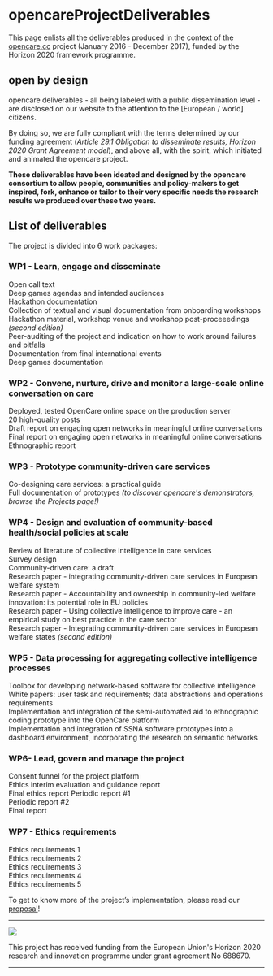# opencareProjectDeliverables


This page enlists all the deliverables produced in the context of the [opencare.cc](http://opencare.cc/) project (January 2016 - December 2017), funded by the Horizon 2020 framework programme.

## open by design 

opencare deliverables - all being labeled with a public dissemination level - are disclosed on our website to the attention to the [European / world] citizens.

By doing so, we are fully compliant with the terms determined by our funding agreement (*Article 29.1 Obligation to disseminate results, Horizon 2020 Grant Agreement model*), and above all, with the spirit, which initiated and animated the opencare project.

**These deliverables have been ideated and designed by the opencare consortium to allow people, communities and policy-makers to get inspired, fork, enhance or tailor to their very specific needs the research results we produced over these two years.**


## List of deliverables

The project is divided into 6 work packages:

### WP1 - Learn, engage and disseminate

Open call text\
Deep games agendas and intended audiences\
Hackathon documentation\
Collection of textual and visual documentation from onboarding workshops\
Hackathon material, workshop venue and workshop post-proceeedings *(second edition)*\
Peer-auditing of the project and indication on how to work around failures and pitfalls\
Documentation from final international events\
Deep games documentation


### WP2	- Convene, nurture, drive and monitor a large-scale online conversation on care
Deployed, tested OpenCare online space on the production server\
20 high-quality posts\
Draft report on engaging open networks in meaningful online conversations\
Final report on engaging open networks in meaningful online conversations\
Ethnographic report

### WP3 - Prototype community-driven care services
Co-designing care services: a practical guide\
Full documentation of prototypes *(to discover opencare's demonstrators, browse the Projects page!)*

### WP4 - Design and evaluation of community-based health/social policies at scale
Review of literature of collective intelligence in care services\
Survey design\
Community-driven care: a draft\
Research paper - integrating community-driven care services in European welfare system\
Research paper - Accountability and ownership in community-led welfare innovation: its potential role in EU policies\
Research paper - Using collective intelligence to improve care - an empirical study on best practice in the care sector\
Research paper - Integrating community-driven care services in European welfare states *(second edition)*

### WP5 - Data processing for aggregating collective intelligence processes
Toolbox for developing  network-based software for collective intelligence\
White papers: user task and requirements; data abstractions and operations requirements\
Implementation and integration of the semi-automated aid to ethnographic coding prototype into the OpenCare platform\
Implementation and integration of SSNA software prototypes into a dashboard environment, incorporating the research on semantic networks

### WP6- Lead, govern and manage the project
Consent funnel for the project platform\
Ethics interim evaluation and guidance report\
Final ethics report
Periodic report #1\
Periodic report #2\
Final report

### WP7 - Ethics requirements
Ethics requirements 1\
Ethics requirements 2\
Ethics requirements 3\
Ethics requirements 4\
Ethics requirements 5


To get to know more of the project’s implementation, please read our [proposal](https://drive.google.com/open?id=0BxnwAmGNB9t9NVRtZUlZZGRtUW8)!

-----

![](https://github.com/opencarecc/OpenCarePlaybook/blob/master/OC-img_logo_ce-en-rvb-hr.jpg)

This project has received funding from the European Union's Horizon 2020 research and innovation programme under grant agreement No 688670.

-----

